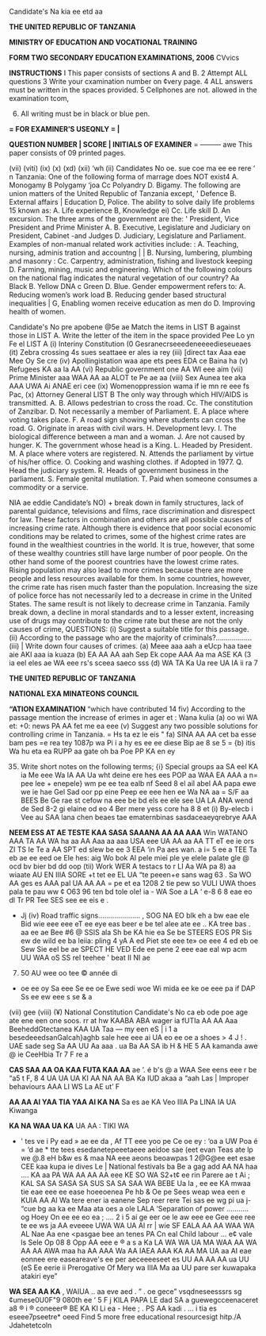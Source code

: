 Candidate's Na kia ee etd aa

**THE UNITED REPUBLIC OF TANZANIA**

**MINISTRY OF EDUCATION AND VOCATIONAL TRAINING**

**FORM TWO SECONDARY EDUCATION EXAMINATIONS, 2006**
CVvics

**INSTRUCTIONS**
I This paper consists of sections A and B.
2 Attempt ALL questions
3 Write your cxamination number on ¢very page.
4 ALL answers must be written in the spaces provided.
5 Cellphones are not. allowed in the examination tcom,

6. All writing must be in black or blue pen.

**= FOR EXAMINER’S USEQNLY = |**

**QUESTION NUMBER | SCORE | INITIALS OF EXAMINER**
= ——— awe
This paper consists of 09 printed pages.

(vii)
(viti)
(ix)
(x)
(xd)
(xii)
‘wh
(ii)
Candidates No oe. sue coe ma ee ee rere ‘
n Tanzania:
One of the following forma of marrage does NOT exist4
A. Monogamy
   B Polygamy ‘joa
Cc Polyandry
D. Bigamy.
The following are union matters of the United Republic of Tanzania except,
' Defence
B. External affairs
| Education
D, Police.
The ability to solve daily life problems 15 known as:
A. Life experience
B, Knowledge ei)
Cc. Life skill
D. An excursion.
The three arms of the government are the: '
President, Vice President and Prime Minister
A.
B. Executive, Legislature and Judiciary on President, Cabinet -and Judges
D. Judiciary, Legislature and Parliament.
Examples of non-manual related work activities include: :
A. Teaching, nursing, adminis tration and accountng | |
B. Nursing, lumbering, plumbing and masonry :
Cc. Carpentry, administration, fishing and livestock keeping
D. Farming, mining, music and engineering.
Which of the following colours on the national flag indicates the natural vegetation of our country?
Aa Black
B. Yellow DNA
c Green
D. Blue.
Gender empowerment refers to:
A. Reducing women’s work load
B. Reducing gender based structural inequalities |
G, Enabling women receive education as men do
D. Improving health of women.

Candidate's No pre apobene @5e ae
Match the items in LIST B against those in LIST A. Write the letter of the item in the space provided
Pee Lo yn Fe el
LIST A
(i) Interiny Constitution (0 Gesranecrseeedeneeeedieseueaes
(it) Zebra crossing 4s sues seattaee er ales ia rey
(iii) [direct tax Aaa eae Mee Oy Se cre
(iv) Apollingistation waa ape ets pees EDA ce Baina ha
(v) Refugees KA aa Ia AA
(vi) Republic government one AA WI eee aim
(vii) Prime Minister aaa WAA AA aa ALOT te Pe ae aa
(viii) Sex Aunea tee aka AAA UWA Ai ANAE eri cee
(ix) Womenoppression wama if ie mn re eee fs Pac,
(x) Attorney General
LIST B
The only way through which HIV/AIDS is transmitted.
A.
B. Allows pedestrian to cross the road.
Cc. The constitution of Zanzibar.
D. Not necessarily a member of Parliament.
E. A place where voting takes place.
F. A road sign showing where students can cross the road.
G. Originate in areas with civil wars.
H. Development levy.
I. The biological difference between a man and a woman.
J. Are not caused by hunger.
K. The government whose head is a King.
L. Headed by President.
M. A place where voters are registered.
N. Attends the parliament by virtue of his/her office.
O. Cooking and washing clothes.
if Adopted in 1977. Q. Head the judiciary system.
R. Heads of government business in the parliament.
S. Female genital mutilation.
T. Paid when someone consumes a commodity or a service.

NIA ae eddie
Candidate’s NO) +
break down in family structures, lack of parental guidance, televisions and films,
race discrimination and disrespect for law. These factors in combination and others are all possible causes of increasing crime rate.
Although there is evidence that poor social economic conditions may be related to crimes, some of the highest crime rates are found in the wealthiest countries in the world. It is true, however, that some of these wealthy countries still have large number of poor people. On the other hand some of the poorest countries have the lowest crime rates. Rising population may also lead to more crimes because there are more people and less resources available for them.
In some countries, however, the crime rate has risen much faster than the population. Increasing the size of police force has not necessarily led to a decrease in crime in the United States. The same result is not likely to decrease crime in Tanzania. Family break down, a decline in moral standards and to a lesser extent, increasing use of drugs may contribute to the crime rate but these are not the only causes of crime,
QUESTIONS:
(i) Suggest a suitable title for this passage.
(ii) According to the passage who are the majority of criminals?..................
(iii) | Write down four causes of crimes.
(a) Meee aaa aah a eUcp haa taee aie AKI aaa ia kuaza
(b) EA AA AA aah Sep Ek cope AAA Aa ma ASE KA
(3 ia eel eles ae WA eee rs's sceea saeco sss
(d) WA TA Ka Ua ree UA IA ii ra
7

**THE UNITED REPUBLIC OF TANZANIA**

**NATIONAL EXA MINATEONS COUNCIL**

**“ATION EXAMINATION**
“which have contributed 14
fiv) According to the passage mention the increase of erimes in ager et
: Wana kulia
(a) oo wi WA et: +0: news
PA AA fet me ea eee
(v) Suggest any two possible solutions for controlling crime in Tanzania.
= Hs ta ez le eis
"
fa) SINA AA AA cet ba esse bam pes =e rea tey 1087p wa
Pi i a hy es ee ee diese Bip ae 8 se 5 =
{b) itis Wa hu eta ea RUPP aa gate oh ba Poe PP KA en ey

35. Write short notes on the following terms;
{i} Special groups aa SA eel KA ia Me eee Wa IA AA Ua wht deine ere hes ees
POP aa WAA EA AAA a n= pee lee + enepele} wm pe ee tea ealb nf Seed 8 el ail abel
AA papa ewe we ie hae Gel Sad oor pp eine Peep ee eee hen ee Wa NA aa = S/F aa
BEES Be Ge rae st cefow na eee be bd els ee ele see UA LA ANA wend de Sed 8-2 gi elaine od eo 4 Ber mere yess core ha 8 8 et
(i) By-elecb i Vee au SAA lana chen beaes tae ematernbinas sasdaceaeyqrebrye AAA

**NEEM ESS AT AE TESTE KAA SASA SAAANA AA AA AAA**
Win WATANO AAA TA AA WA ha aa AA Aaa aa aaa USA
eee UA AA aa AA TT eT ee ie ors ZI TS Ie Te a AA
SPT ed slew be ee 3 EEA ‘in Pa aes wan. a i= 5
ee a TEE Ta eb ae ee eed oe Ele hes: aig Wo bok AI pele miei ple ye elele palate gle @ ocd bv bier bd dd oop
(tii) Work
WER A testacs to r LI Aa WA pa 8) aa wiaate AU EN IIIA
SORE +t tet ee EL UA
“te peeen+e sans wag 63
. Sa WO AA ges es AAA pal UA AA AA = pe et ea
1208 2 tie pew so VULI UWA thoes pala te pau ww ¢ O63 96 ten bd tole ole! ia - WA Soe a LA
‘ e-8 6 8 eae eo dl Tr PR Tee SES see ee eis e .
- Jj
(iv) Road traffic signs..................... ,
SOG NA EO blk eh a bw eae ele Bid wie eee eee eT ee eye eas beer e be tel alee ate ee .. KA tree bas .
aa ee ae Bee
#6 @
SSIS ala Sh be KA hie ea Se be
STEERS EOS PR Sis ew de wild ee ba leiia: pling 4 yA A
ed Piet ste eee te»
oe eee
4 ed eb oe Sew Sie eel be ae
SPECT HE VED Ede ee pene 2 eee eae eal wp acm UU WAA oS
SS rel teehee '
beat II NI
ae

7. 50 AU wee oo tee © année di
+ oe ee oy
Sa eee Se ee oe Ewe sedi woe Wi mida ee ke oe eee pa if
DAP Ss ee ew eee s se & a

(vii)
gee
(viii)
(¥) National Constitution
Candidate's No ca eb ode poe age ate ene een one soos.
rr at hw KAABA ABA wager ia fUTIa AA AA Aaa
BeeheddGtectanea
KAA UA Taa
— my een eS | i 1 a besedeeedsanGalcah}aghb sale hee eee ai UA
eo ee oe a shoes > 4 J ! .
UAE sade seg Sa AA UU Aa aaa
. ua Ba AA SA ib H & HE 5
AA kamanda awe @ ie
CeeHbia
Tr 7 F re a

**CAS SAA AA OA KAA FUTA KAA AA**
ae ‘.
é b's @ a WAA
See eens eee r be
“a5 t F, 8 4
UA UA UA KI AA NA AA BA Ka IUD akaa a “aah Las |
Improper behaviours
AAA LI WS
La AE ut’ F

**AA AA AI YAA TIA YAA AI KA NA**
Sa es ae KA Veo
IIIA Pa LINA IA
UA
Kiwanga

**KA NA WAA UA KA**
UA AA
: TIKI WA
- '
tes ve i Py ead » ae ee da , Af
TT eee yoo pe
Ce oe ey
: ‘oa a UW Poa é = ‘d ae *
tte tees esedanetepeeetaeee aeidoe sae (eet evan Teas ate lp we @.8 eH b&w es &
maa NA eee aeons beoawpas 1
2@G@ee eet esae CEE kaa kupa ie dives Le
|
National festivals ba Be a gag add AA NA haa
....
KA aa PA WA AA AA AA eee
KE SO WA
S2+t¢ ee rin
Parere ae t Ai ;
KAL SA SA SASA SA SUS SA SA SAA WA BEBE Ua Ia
, ee ee KA
mwaa tie eae eee ee ease hoeeoenea
Pe hb &
Oe pe Sees weap wea een e
KUIA AA AI Wa tere ener ia eanene
Sep reer rere
Tei sas ee wg pi ua j-
“cue bg aa ka ee Maa ata oes a ole LALA
‘Separation of power ........... og Hoey
On ee ee eo ea ;
.... 2 i 5
ai ge eer oe le aw eee ee Gee eee ree te ee ws ja AA
eveeee UWA WA UA AI rr |
wie SF EALA
AA AA WAA WA AL Nae Aa ene
<pasgae bee an tenes PA Cn eal
Child labour ...
e¢ vale ls Sele Op 08 8 Opp AA eee e
®
a s
a
Ka LA WA WA UA MA WAA AA WA AA AA AWA maa ha
AA AAA Wa AA IAEA AAA KA AA MA UA aa AI eae eonnee ere easeareave's ee per aeceeeeseet es UU AA AA AA ua
UU (eS Ee eerie ii
Prerogative Of Mery wa
IIIA Ma aa UU pare ser kuwapaka atakiri eye”

**WA SEA AA KA**
, WAIUA ..
aa eve aed
. ” . oe gece” vsqdneseesssrs sg ¢umese0U0F"9 080th ee ‘ 5 F
j KILA PAPA LE dad SA a guewegcceenaceret a8 ® i
® coneeer® BE KA KI Li ea - Hee ; .
PS AA kadi . ... i tia es eseee7pseetre* oeed
Find 5
more free educational resourcesigt hitp./A Jdahetetcoln